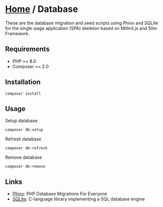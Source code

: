 # [Home](https://github.com/tbreuss/mithril-slim-skeleton) / Database

These are the database migration and seed scripts using Phinx and SQLite for the single-page application (SPA) skeleton based on Mithril.js and Slim Framework.


## Requirements

- PHP >= 8.0
- Composer >= 2.0


## Installation

    composer install


## Usage

Setup database

    composer db:setup

Refresh database

    composer db:refresh

Remove database

    composer db:remove


## Links

- [Phinx](https://phinx.org): PHP Database Migrations For Everyone
- [SQLite](https://www.sqlite.org): C-language library implementing a SQL database engine
